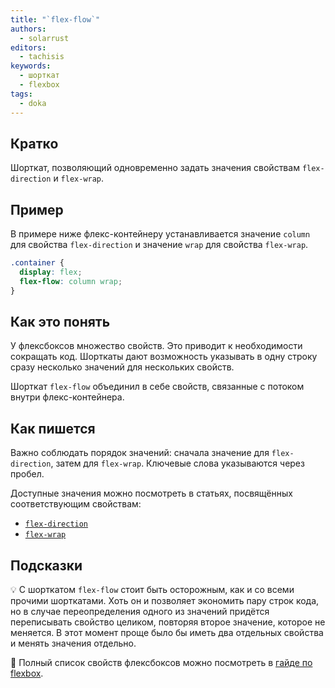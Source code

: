 ```yaml
---
title: "`flex-flow`"
authors:
  - solarrust
editors:
  - tachisis
keywords:
  - шорткат
  - flexbox
tags:
  - doka
---
```


## Кратко

Шорткат, позволяющий одновременно задать значения свойствам `flex-direction` и `flex-wrap`.

## Пример

В примере ниже флекс-контейнеру устанавливается значение `column` для свойства `flex-direction` и значение `wrap` для свойства `flex-wrap`.

```css
.container {
  display: flex;
  flex-flow: column wrap;
}
```

## Как это понять

У флексбоксов множество свойств. Это приводит к необходимости сокращать код. Шорткаты дают возможность указывать в одну строку сразу несколько значений для нескольких свойств.

Шорткат `flex-flow` объединил в себе свойств, связанные с потоком внутри флекс-контейнера.

## Как пишется

Важно соблюдать порядок значений: сначала значение для `flex-direction`, затем для `flex-wrap`. Ключевые слова указываются через пробел.

Доступные значения можно посмотреть в статьях, посвящённых соответствующим свойствам:

- [`flex-direction`](/css/flex-direction/)
- [`flex-wrap`](/css/flex-wrap/)

## Подсказки

💡 С шорткатом `flex-flow` стоит быть осторожным, как и со всеми прочими шорткатами. Хоть он и позволяет экономить пару строк кода, но в случае переопределения одного из значений придётся переписывать свойство целиком, повторяя второе значение, которое не меняется. В этот момент проще было бы иметь два отдельных свойства и менять значения отдельно.

<aside>

📝 Полный список свойств флексбоксов можно посмотреть в [гайде по flexbox](/css/flexbox-guide/).

</aside>
